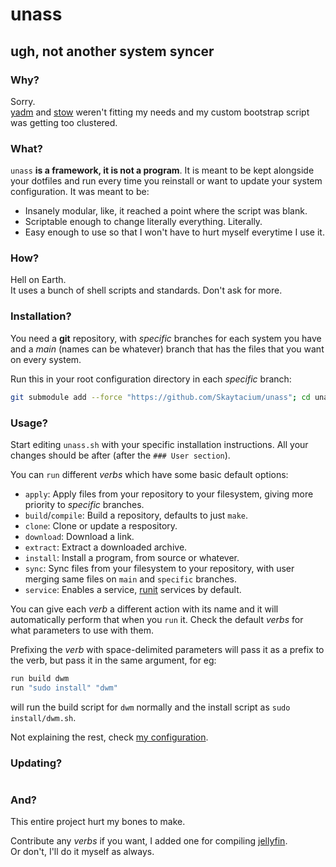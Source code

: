 # unass
## ugh, not another system syncer
### Why?
Sorry.  
[yadm](https://yadm.io/) and [stow](https://www.gnu.org/software/stow/) weren't fitting my needs and my custom bootstrap script was getting too clustered.

### What?
`unass` **is a framework, it is not a program**. It is meant to be kept alongside your dotfiles and run every time you reinstall or want to update your system configuration. It was meant to be:

- Insanely modular, like, it reached a point where the script was blank.
- Scriptable enough to change literally everything. Literally.
- Easy enough to use so that I won't have to hurt myself everytime I use it.

### How?
Hell on Earth.  
It uses a bunch of shell scripts and standards. Don't ask for more.

### Installation?
You need a **git** repository, with *specific* branches for each system you have and a *main* (names can be whatever) branch that has the files that you want on every system.

Run this in your root configuration directory in each *specific* branch:  
```sh
git submodule add --force "https://github.com/Skaytacium/unass"; cd unass; cp unass.sh ..; git checkout installed; 
```

### Usage?
Start editing `unass.sh` with your specific installation instructions. All your changes should be after (after the `### User section`).

You can `run` different *verbs* which have some basic default options:
- `apply`: Apply files from your repository to your filesystem, giving more priority to *specific* branches.
- `build`/`compile`: Build a repository, defaults to just `make`.
- `clone`: Clone or update a respository.
- `download`: Download a link.
- `extract`: Extract a downloaded archive.
- `install`: Install a program, from source or whatever.
- `sync`: Sync files from your filesystem to your repository, with user merging same files on `main` and `specific` branches.
- `service`: Enables a service, [runit](http://smarden.org/runit/) services by default.

You can give each *verb* a different action with its name and it will automatically perform that when you `run` it. Check the default *verbs* for what parameters to use with them.

Prefixing the *verb* with space-delimited parameters will pass it as a prefix to the verb, but pass it in the same argument, for eg:  
```sh
run build dwm
run "sudo install" "dwm"
```
will run the build script for `dwm` normally and the install script as `sudo install/dwm.sh`.

Not explaining the rest, check [my configuration](https://github.com/Skaytacium/.files).

### Updating?
```sh

```

### And?
This entire project hurt my bones to make.

Contribute any *verbs* if you want, I added one for compiling [jellyfin](https://jellyfin.org/).  
Or don't, I'll do it myself as always.
